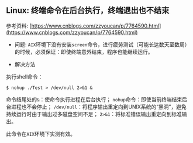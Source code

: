 ## Linux: 终端命令在后台执行，终端退出也不结束

参考资料: [https://www.cnblogs.com/zzyoucan/p/7764590.html](https://www.cnblogs.com/zzyoucan/p/7764590.html)

* 问题: `AIX`环境下没有安装`screen`命令，进行疲劳测试（可能长达数天至数周）的时候，必须保证：即使终端意外结束，程序也能继续运行。

* 解决方法

执行shell命令：

```shell
$ nohup ./Test > /dev/null 2>&1 &
```

命令结尾处的`&`：使命令执行进程在后台执行；
`nohup`命令：即使当前终端结束后台进程也不会停止；
`/dev/null`：将程序输出重定向到UNIX系统的“黑洞”，避免持续运行时由于输出过多磁盘空间不足；
`2>&1`：将标准错误输出重定向到标准输出。

此命令在`AIX`环境下实测有效。

